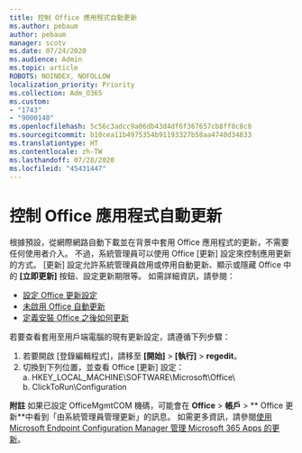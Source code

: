 ```yaml
---
title: 控制 Office 應用程式自動更新
ms.author: pebaum
author: pebaum
manager: scotv
ms.date: 07/24/2020
ms.audience: Admin
ms.topic: article
ROBOTS: NOINDEX, NOFOLLOW
localization_priority: Priority
ms.collection: Adm_O365
ms.custom:
- "1743"
- "9000140"
ms.openlocfilehash: 5c56c3adcc9a06db43d4df6f367657cb8ff0c8c8
ms.sourcegitcommit: b10cea11b4975354b91193327b58aa4740d34833
ms.translationtype: HT
ms.contentlocale: zh-TW
ms.lasthandoff: 07/28/2020
ms.locfileid: "45431447"
---
```

# <a name="control-automatic-updates-for-office-apps"></a>控制 Office 應用程式自動更新

根據預設，從網際網路自動下載並在背景中套用 Office 應用程式的更新，不需要任何使用者介入。 不過，系統管理員可以使用 Office [更新] 設定來控制應用更新的方式。 [更新] 設定允許系統管理員啟用或停用自動更新、顯示或隱藏 Office 中的 **[立即更新]** 按鈕、設定更新期限等。 如需詳細資訊，請參閱：

- [設定 Office 更新設定](https://docs.microsoft.com/deployoffice/configure-update-settings-for-office-365-proplus)  
- [未啟用 Office 自動更新](https://support.microsoft.com/help/2753538/automatic-updating-for-office-2013-and-office-2016-click-to-run-is-not)  
- [定義安裝 Office 之後如何更新](https://docs.microsoft.com/deployoffice/configuration-options-for-the-office-2016-deployment-tool#updates-element)

若要查看套用至用戶端電腦的現有更新設定，請遵循下列步驟：

1. 若要開啟 [登錄編輯程式]，請移至 **[開始]** > **[執行]** > **regedit**。
2. 切換到下列位置，並查看 Office [更新] 設定：  
    a. HKEY_LOCAL_MACHINE\SOFTWARE\Microsoft\Office\  
    b. ClickToRun\Configuration

**附註** 如果已設定 OfficeMgmtCOM 機碼，可能會在 **Office** > **帳戶** > ** Office 更新**中看到「由系統管理員管理更新」的訊息。 如需更多資訊，請參閱[使用 Microsoft Endpoint Configuration Manager 管理 Microsoft 365 Apps 的更新](https://docs.microsoft.com/deployoffice/manage-updates-to-office-365-proplus-with-system-center-configuration-manager#method-1-use-office-deployment-tool-to-enable-office-365-clients-to-receive-updates-from-configuration-manager)。  